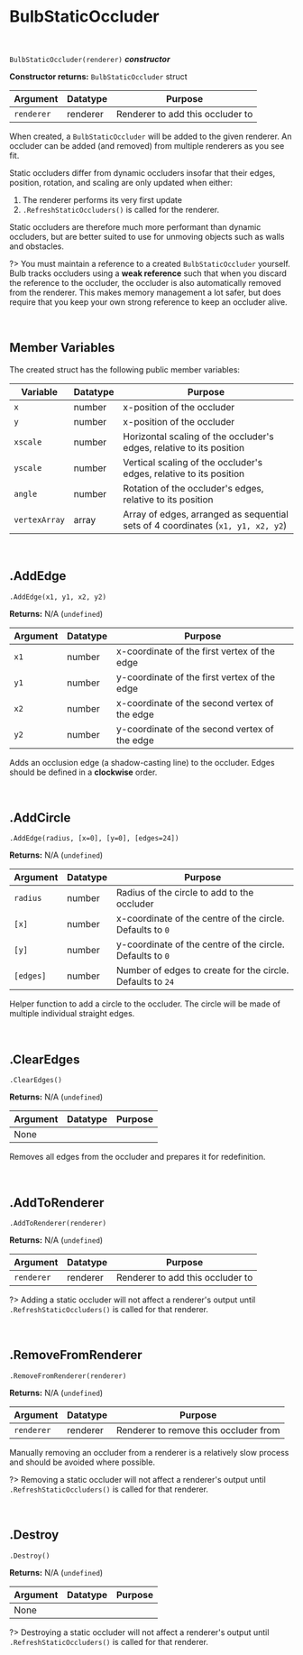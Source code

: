# BulbStaticOccluder

&nbsp;

`BulbStaticOccluder(renderer)` ***constructor***

**Constructor returns:** `BulbStaticOccluder` struct

|Argument  |Datatype|Purpose                         |
|----------|--------|--------------------------------|
|`renderer`|renderer|Renderer to add this occluder to|

When created, a `BulbStaticOccluder` will be added to the given renderer. An occluder can be added (and removed) from multiple renderers as you see fit.

Static occluders differ from dynamic occluders insofar that their edges, position, rotation, and scaling are only updated when either:

1. The renderer performs its very first update
2. `.RefreshStaticOccluders()` is called for the renderer.

Static occluders are therefore much more performant than dynamic occluders, but are better suited to use for unmoving objects such as walls and obstacles.

?> You must maintain a reference to a created `BulbStaticOccluder` yourself. Bulb tracks occluders using a **weak reference** such that when you discard the reference to the occluder, the occluder is also automatically removed from the renderer. This makes memory management a lot safer, but does require that you keep your own strong reference to keep an occluder alive.

&nbsp;

## Member Variables

The created struct has the following public member variables:

|Variable     |Datatype      |Purpose                                                                        |
|-------------|--------------|-------------------------------------------------------------------------------|
|`x`          |number        |x-position of the occluder                                                     |
|`y`          |number        |x-position of the occluder                                                     |
|`xscale`     |number        |Horizontal scaling of the occluder's edges, relative to its position           |
|`yscale`     |number        |Vertical scaling of the occluder's edges, relative to its position             |
|`angle`      |number        |Rotation of the occluder's edges, relative to its position                     |
|`vertexArray`|array         |Array of edges, arranged as sequential sets of 4 coordinates (`x1, y1, x2, y2`)|

&nbsp;

## .AddEdge

`.AddEdge(x1, y1, x2, y2)`

**Returns:** N/A (`undefined`)

|Argument|Datatype|Purpose                                      |
|--------|--------|---------------------------------------------|
|`x1`    |number  |x-coordinate of the first vertex of the edge |
|`y1`    |number  |y-coordinate of the first vertex of the edge |
|`x2`    |number  |x-coordinate of the second vertex of the edge|
|`y2`    |number  |y-coordinate of the second vertex of the edge|

Adds an occlusion edge (a shadow-casting line) to the occluder. Edges should be defined in a **clockwise** order.

&nbsp;

## .AddCircle

`.AddEdge(radius, [x=0], [y=0], [edges=24])`

**Returns:** N/A (`undefined`)

|Argument |Datatype|Purpose                                                   |
|---------|--------|----------------------------------------------------------|
|`radius` |number  |Radius of the circle to add to the occluder               |
|`[x]`    |number  |x-coordinate of the centre of the circle. Defaults to `0` |     
|`[y]`    |number  |y-coordinate of the centre of the circle. Defaults to `0` |     
|`[edges]`|number  |Number of edges to create for the circle. Defaults to `24`|

Helper function to add a circle to the occluder. The circle will be made of multiple individual straight edges.

&nbsp;

## .ClearEdges

`.ClearEdges()`

**Returns:** N/A (`undefined`)

|Argument|Datatype|Purpose|
|--------|--------|-------|
|None    |        |       |

Removes all edges from the occluder and prepares it for redefinition.

&nbsp;

## .AddToRenderer

`.AddToRenderer(renderer)`

**Returns:** N/A (`undefined`)

|Argument  |Datatype|Purpose                         |
|----------|--------|--------------------------------|
|`renderer`|renderer|Renderer to add this occluder to|

?> Adding a static occluder will not affect a renderer's output until `.RefreshStaticOccluders()` is called for that renderer.

&nbsp;

## .RemoveFromRenderer

`.RemoveFromRenderer(renderer)`

**Returns:** N/A (`undefined`)

|Argument  |Datatype|Purpose                              |
|----------|--------|-------------------------------------|
|`renderer`|renderer|Renderer to remove this occluder from|

Manually removing an occluder from a renderer is a relatively slow process and should be avoided where possible.

?> Removing a static occluder will not affect a renderer's output until `.RefreshStaticOccluders()` is called for that renderer.

&nbsp;

## .Destroy

`.Destroy()`

**Returns:** N/A (`undefined`)

|Argument|Datatype|Purpose|
|--------|--------|-------|
|None    |        |       |

?> Destroying a static occluder will not affect a renderer's output until `.RefreshStaticOccluders()` is called for that renderer.